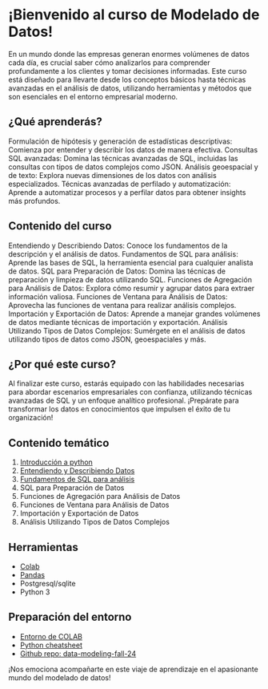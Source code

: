 # ¡Bienvenido al curso de Modelado de Datos!
En un mundo donde las empresas generan enormes volúmenes de datos cada día, es crucial saber cómo analizarlos para comprender profundamente a los clientes y tomar decisiones informadas. Este curso está diseñado para llevarte desde los conceptos básicos hasta técnicas avanzadas en el análisis de datos, utilizando herramientas y métodos que son esenciales en el entorno empresarial moderno.

## ¿Qué aprenderás?
Formulación de hipótesis y generación de estadísticas descriptivas: Comienza por entender y describir los datos de manera efectiva.
Consultas SQL avanzadas: Domina las técnicas avanzadas de SQL, incluidas las consultas con tipos de datos complejos como JSON.
Análisis geoespacial y de texto: Explora nuevas dimensiones de los datos con análisis especializados.
Técnicas avanzadas de perfilado y automatización: Aprende a automatizar procesos y a perfilar datos para obtener insights más profundos.

## Contenido del curso
Entendiendo y Describiendo Datos: Conoce los fundamentos de la descripción y el análisis de datos.
Fundamentos de SQL para análisis: Aprende las bases de SQL, la herramienta esencial para cualquier analista de datos.
SQL para Preparación de Datos: Domina las técnicas de preparación y limpieza de datos utilizando SQL.
Funciones de Agregación para Análisis de Datos: Explora cómo resumir y agrupar datos para extraer información valiosa.
Funciones de Ventana para Análisis de Datos: Aprovecha las funciones de ventana para realizar análisis complejos.
Importación y Exportación de Datos: Aprende a manejar grandes volúmenes de datos mediante técnicas de importación y exportación.
Análisis Utilizando Tipos de Datos Complejos: Sumérgete en el análisis de datos utilizando tipos de datos como JSON, geoespaciales y más.

## ¿Por qué este curso?
Al finalizar este curso, estarás equipado con las habilidades necesarias para abordar escenarios empresariales con confianza, utilizando técnicas avanzadas de SQL y un enfoque analítico profesional. ¡Prepárate para transformar los datos en conocimientos que impulsen el éxito de tu organización!

## Contenido temático
1. [Introducción a python](https://quickref.me/python)
2. [Entendiendo y Describiendo Datos](01_data_modeling_for_marketing.ipynb)
3. [Fundamentos de SQL para análisis](02_data_modeling_for_marketing.ipynb)
4. SQL para Preparación de Datos
5. Funciones de Agregación para Análisis de Datos
6. Funciones de Ventana para Análisis de Datos
7. Importación y Exportación de Datos
8. Análisis Utilizando Tipos de Datos Complejos

## Herramientas
- [Colab](https://colab.research.google.com)
- [Pandas](https://github.com/pandas-dev/pandas)
- Postgresql/sqlite
- Python 3

## Preparación del entorno
- [Entorno de COLAB](https://colab.research.google.com)
- [Python cheatsheet](https://quickref.me/python)
- [Github repo: data-modeling-fall-24](https://github.com/limspiga/data-modeling-fall-24)

¡Nos emociona acompañarte en este viaje de aprendizaje en el apasionante mundo del modelado de datos!
